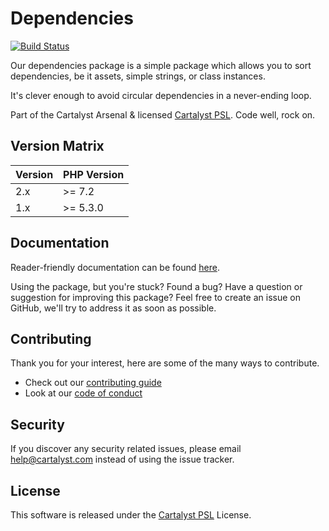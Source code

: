 # Dependencies

[![Build Status][icon-travis]][link-travis]

Our dependencies package is a simple package which allows you to sort dependencies, be it assets, simple strings, or class instances.

It's clever enough to avoid circular dependencies in a never-ending loop.

Part of the Cartalyst Arsenal & licensed [Cartalyst PSL](LICENSE). Code well, rock on.

## Version Matrix

Version | PHP Version
------- | ------------
2.x     | >= 7.2
1.x     | >= 5.3.0

## Documentation

Reader-friendly documentation can be found [here][link-docs].

Using the package, but you're stuck? Found a bug? Have a question or suggestion for improving this package? Feel free to create an issue on GitHub, we'll try to address it as soon as possible.

## Contributing

Thank you for your interest, here are some of the many ways to contribute.

- Check out our [contributing guide](/.github/CONTRIBUTING.md)
- Look at our [code of conduct](/.github/CODE_OF_CONDUCT.md)

## Security

If you discover any security related issues, please email help@cartalyst.com instead of using the issue tracker.

## License

This software is released under the [Cartalyst PSL](LICENSE) License.

[link-docs]:   https://cartalyst.com/manual/dependencies
[link-travis]: https://travis-ci.com/cartalyst/dependencies

[icon-travis]: https://travis-ci.com/cartalyst/dependencies.svg?token=LAut3LMbmBFi3T9j45FH&branch=2.0
